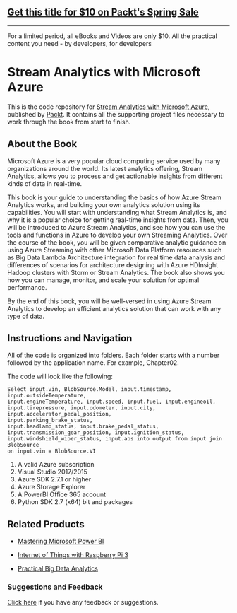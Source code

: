 ## [Get this title for $10 on Packt's Spring Sale](https://www.packt.com/B08382?utm_source=github&utm_medium=packt-github-repo&utm_campaign=spring_10_dollar_2022)
-----
For a limited period, all eBooks and Videos are only $10. All the practical content you need \- by developers, for developers

# Stream Analytics with Microsoft Azure
This is the code repository for [Stream Analytics with Microsoft Azure](https://www.packtpub.com/big-data-and-business-intelligence/stream-analytics-microsoft-azure?utm_source=github&utm_medium=repository&utm_campaign=9781788395908), published by [Packt](https://www.packtpub.com/?utm_source=github). It contains all the supporting project files necessary to work through the book from start to finish.
## About the Book
Microsoft Azure is a very popular cloud computing service used by many organizations around the world. Its latest analytics offering, Stream Analytics, allows you to process and get actionable insights from different kinds of data in real-time.

This book is your guide to understanding the basics of how Azure Stream Analytics works, and building your own analytics solution using its capabilities. You will start with understanding what Stream Analytics is, and why it is a popular choice for getting real-time insights from data. Then, you will be introduced to Azure Stream Analytics, and see how you can use the tools and functions in Azure to develop your own Streaming Analytics. Over the course of the book, you will be given comparative analytic guidance on using Azure Streaming with other Microsoft Data Platform resources such as Big Data Lambda Architecture integration for real time data analysis and differences of scenarios for architecture designing with Azure HDInsight Hadoop clusters with Storm or Stream Analytics. The book also shows you how you can manage, monitor, and scale your solution for optimal performance.

By the end of this book, you will be well-versed in using Azure Stream Analytics to develop an efficient analytics solution that can work with any type of data.

## Instructions and Navigation
All of the code is organized into folders. Each folder starts with a number followed by the application name. For example, Chapter02.



The code will look like the following:
```
Select input.vin, BlobSource.Model, input.timestamp,
input.outsideTemperature,
input.engineTemperature, input.speed, input.fuel, input.engineoil,
input.tirepressure, input.odometer, input.city,
input.accelerator_pedal_position,
input.parking_brake_status,
input.headlamp_status, input.brake_pedal_status,
input.transmission_gear_position, input.ignition_status,
input.windshield_wiper_status, input.abs into output from input join
BlobSource
on input.vin = BlobSource.VI
```

1. A valid Azure subscription
2. Visual Studio 2017/2015
3. Azure SDK 2.7.1 or higher
4. Azure Storage Explorer
5. A PowerBI Office 365 account
6. Python SDK 2.7 (x64) bit and packages

## Related Products
* [Mastering Microsoft Power BI](https://www.packtpub.com/big-data-and-business-intelligence/mastering-microsoft-power-bi?utm_source=github&utm_medium=repository&utm_campaign=9781788297233)

* [Internet of Things with Raspberry Pi 3](https://www.packtpub.com/virtualization-and-cloud/internet-things-raspberry-pi-3?utm_source=github&utm_medium=repository&utm_campaign=9781788627405)

* [Practical Big Data Analytics](https://www.packtpub.com/big-data-and-business-intelligence/practical-big-data-analytics?utm_source=github&utm_medium=repository&utm_campaign=9781783554393)

### Suggestions and Feedback
[Click here](https://docs.google.com/forms/d/e/1FAIpQLSe5qwunkGf6PUvzPirPDtuy1Du5Rlzew23UBp2S-P3wB-GcwQ/viewform) if you have any feedback or suggestions.
